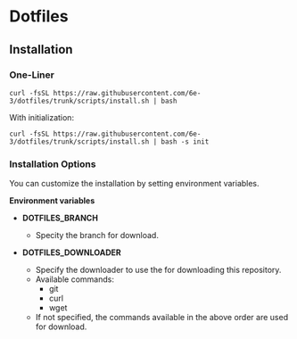# Dotfiles

## Installation

### One-Liner

``` shell
curl -fsSL https://raw.githubusercontent.com/6e-3/dotfiles/trunk/scripts/install.sh | bash
```

With initialization:

``` shell
curl -fsSL https://raw.githubusercontent.com/6e-3/dotfiles/trunk/scripts/install.sh | bash -s init
```

### Installation Options

You can customize the installation by setting environment variables.

**Environment variables**

- **DOTFILES_BRANCH**
  - Specity the branch for download.

- **DOTFILES_DOWNLOADER**
  - Specify the downloader to use the for downloading this repository.
  - Available commands:
    - git
    - curl
    - wget
  - If not specified, the commands available in the above order are used for download.

